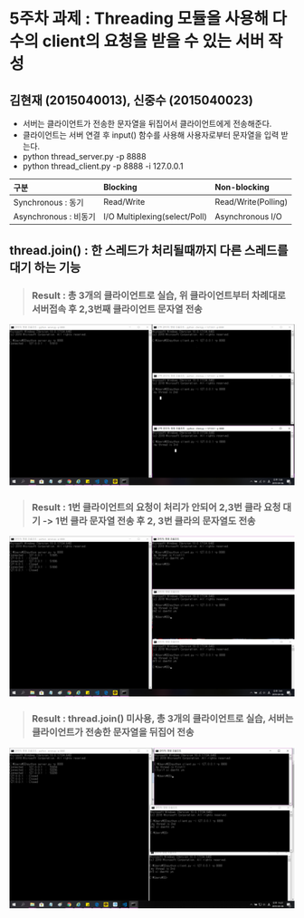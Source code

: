 # 5주차 과제 : Threading 모듈을 사용해 다수의 client의 요청을 받을 수 있는 서버 작성
## 김현재 (2015040013), 신중수 (2015040023)
* 서버는 클라이언트가 전송한 문자열을 뒤집어서 클라이언트에게 전송해준다.
* 클라이언트는 서버 연결 후 input() 함수를 사용해 사용자로부터 문자열을 입력 받는다.
* python thread_server.py -p 8888
* python thread_client.py -p 8888 -i 127.0.0.1



구분|Blocking|Non-blocking 
:----|:----|:----
Synchronous : 동기|Read/Write | Read/Write(Polling)
Asynchronous : 비동기 |I/O Multiplexing(select/Poll)| Asynchronous I/O

## thread.join() : 한 스레드가 처리될때까지 다른 스레드를 대기 하는 기능 
> ### Result : 총 3개의 클라이언트로 실습, 위 클라이언트부터 차례대로 서버접속 후 2,3번째 클라이언트 문자열 전송 
![server_client(before input)](https://raw.githubusercontent.com/KHJae/Cnetwork/master/assignment_5/server_client(before%20input).png)

> ### Result : 1번 클라이언트의 요청이 처리가 안되어 2,3번 클라 요청 대기 -> 1번 클라 문자열 전송 후 2, 3번 클라의 문자열도 전송
![server_client(after input)](https://raw.githubusercontent.com/KHJae/Cnetwork/master/assignment_5/server_client(after%20input).png)

> ### Result : thread.join() 미사용, 총 3개의 클라이언트로 실습, 서버는 클라이언트가 전송한 문자열을 뒤집어 전송
![not_use_join()](https://raw.githubusercontent.com/KHJae/Cnetwork/master/assignment_5/not_use_join().png)



